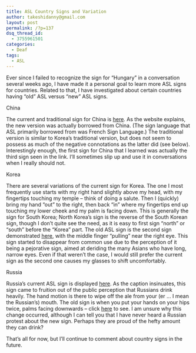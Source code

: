```yaml
---
title: ASL Country Signs and Variation
author: takeshidanny@gmail.com
layout: post
permalink: /?p=137
dsq_thread_id:
  - 3755961501
categories:
  - Deaf
tags:
  - ASL
---
```

Ever since I failed to recognize the sign for “Hungary” in a conversation several weeks ago, I have made it a personal goal to learn more ASL signs for countries. Related to that, I have investigated about certain countries having “old” ASL versus “new” ASL signs.

China

The current and traditional sign for China is [here][1]. As the website explains, the new version was actually borrowed from China. (The sign language that ASL primarily borrowed from was French Sign Language.) The traditional version is similar to Korea’s traditional version, but does not seem to possess as much of the negative connotations as the latter did (see below). Interestingly enough, the first sign for China that I learned was actually the third sign seen in the link. I’ll sometimes slip up and use it in conversations when I really should not.

Korea

There are several variations of the current sign for Korea. The one I most frequently use starts with my right hand slightly above my head, with my fingertips touching my temple – think of doing a salute. Then I (quickly) bring my hand “out” to the right, then back “in” where my fingertips end up touching my lower cheek and my palm is facing down. This is generally the sign for South Korea; North Korea’s sign is the reverse of the South Korean sign, though I don’t quite see the need, as it is easy to first sign “north” or “south” before the “Korea” part. The old ASL sign is the second sign demonstrated [here][2], with the middle finger “pulling” near the right eye. This sign started to disappear from common use due to the perception of it being a pejorative sign, aimed at deriding the many Asians who have long, narrow eyes. Even if that weren’t the case, I would still prefer the current sign as the second one causes my glasses to shift uncomfortably.

Russia

Russia’s current ASL sign is displayed [here][3]. As the caption insinuates, this sign came to fruition out of the public perception that Russians drink heavily. The hand motion is there to wipe off the ale from your (er … I mean the Russian’s) mouth. The old sign is when you put your hands on your hips twice, palms facing downwards – click [here][4] to see. I am unsure why this change occurred, although I can tell you that I have never heard a Russian protest about the new sign. Perhaps they are proud of the hefty amount they can drink?

That’s all for now, but I’ll continue to comment about country signs in the future.

 [1]: http://www.lifeprint.com/asl101/pages-signs/c/china.htm "China"
 [2]: http://www.signingsavvy.com/sign/KOREA/1659/2 "Korea"
 [3]: http://www.lifeprint.com/asl101/pages-signs/r/russia.htm "Russia"
 [4]: http://www.signingsavvy.com/sign/RUSSIA/2402/1 "Russia old"